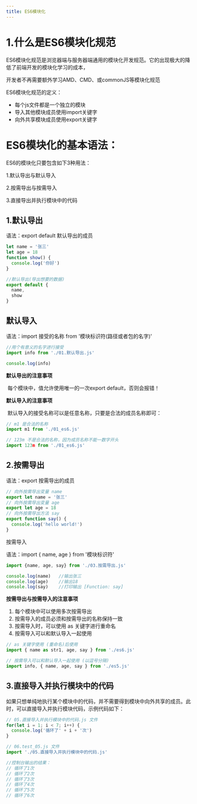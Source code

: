 ```yaml
---
title: ES6模块化
---
```

# 1.什么是ES6模块化规范

ES6模块化规范是浏览器端与服务器端通用的模块化开发规范。它的出现极大的降低了前端开发的模块化学习的成本，

开发者不再需要额外学习AMD、CMD、或commonJS等模块化规范



ES6模块化规范的定义：

+ 每个js文件都是一个独立的模块
+ 导入其他模块成员使用import关键字
+ 向外共享模块成员使用export关键字



# ES6模块化的基本语法：

ES6的模块化只要包含如下3种用法：

1.默认导出与默认导入

2.按需导出与按需导入

3.直接导出并执行模块中的代码



## 1.默认导出

语法：export   default   默认导出的成员

``` js
let name = '张三'
let age = 18
function show() {
  console.log('你好')
}

//默认导出(导出想要的数据)
export default {
  name,
  show
}
```

## 默认导入

语法：import   接受的名称   from   '模块标识符(路径或者包的名字)'

``` js
//用个有意义的名字进行接受
import info from './01.默认导出.js'

console.log(info)
```



**默认导出的注意事项**

​		每个模块中，值允许使用唯一的一次export  default，否则会报错！

**默认导入的注意事项**

​		默认导入的接受名称可以是任意名称，只要是合法的成员名称即可：

``` js
// m1 是合法的名称
import m1 from './01_es6.js'

// 123m 不是合法的名称，因为成员名称不能一数字开头
import 123m from './01_es6.js'
```



## 2.按需导出

语法：export  按需导出的成员

``` js
// 向外按需导出变量 name
export let name = '张三'
// 向外按需导出变量 age
export let age = 18
// 向外按需导出方法 say
export function say() {
  console.log('hello world!')
}
```

按需导入

语法：import  { name, age }  from  '模块标识符'

``` js
import {name, age, say} from './03.按需导出.js'

console.log(name)	//输出张三
console.log(age)	//输出18
console.log(say)	//打印输出 [Function: say]
```

**按需导出与按需导入的注意事项**

1. 每个模块中可以使用多次按需导出
2. 按需导入的成员必须和按需导出的名称保持一致
3. 按需导入时，可以使用 as 关键字进行重命名
4. 按需导入可以和默认导入一起使用

``` js
// as 关键字使用 (重命名)后使用
import { name as str1, age, say } from './es6.js'

// 按需导入可以和默认导入一起使用 (以逗号分隔)
import info, { name, age, say } from './es5.js'
```



## 3.直接导入并执行模块中的代码

如果只想单纯地执行某个模块中的代码，并不需要得到模块中向外共享的成员。此时，可以直接导入并执行模块代码，示例代码如下：

``` js
// 05.直接导入并执行模块中的代码.js 文件
for(let i = 1; i < 7; i++) {
  console.log('循环了' + i + '次')
}

// 06.test_05.js 文件
import './05.直接导入并执行模块中的代码.js' 

//控制台输出的结果：
// 循环了1次
// 循环了2次
// 循环了3次
// 循环了4次
// 循环了5次
// 循环了6次
```

